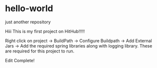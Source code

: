 # hello-world
just another repository

Hiii This is my first project on HitHub!!!!!

Right click on project -> BuildPath -> Configure Buildpath -> Add External Jars -> Add the required spring libraries along with logging library. These are required for this project to run.

Edit Complete!
